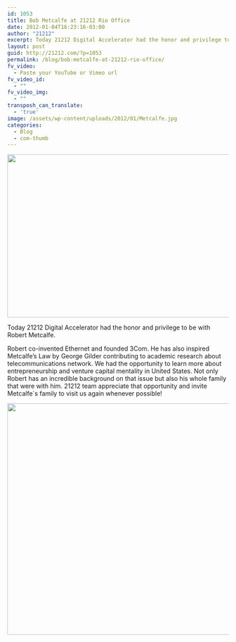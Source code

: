 ```yaml
---
id: 1053
title: Bob Metcalfe at 21212 Rio Office
date: 2012-01-04T16:23:16-03:00
author: "21212"
excerpt: Today 21212 Digital Accelerator had the honor and privilege to be with Robert Metcalfe.
layout: post
guid: http://21212.com/?p=1053
permalink: /blog/bob-metcalfe-at-21212-rio-office/
fv_video:
  - Paste your YouTube or Vimeo url
fv_video_id:
  - ""
fv_video_img:
  - ""
transposh_can_translate:
  - 'true'
image: /assets/wp-content/uploads/2012/01/Metcalfe.jpg
categories:
  - Blog
  - com-thumb
---
```

<img class="aligncenter size-full wp-image-1054" src="{{ site.url }}/assets/wp-content/uploads/2012/01/Metcalfe.jpg" alt="" width="540" height="371" srcset="{{ site.url }}/assets/wp-content/uploads/2012/01/Metcalfe.jpg 540w, {{ site.url }}/assets/wp-content/uploads/2012/01/Metcalfe-300x206.jpg 300w" sizes="(max-width: 540px) 100vw, 540px" />

Today 21212 Digital Accelerator had the honor and privilege to be with Robert Metcalfe.

<!--more ..Read more about the visit!-->

Robert co-invented Ethernet and founded 3Com. He has also inspired Metcalfe’s Law by George Gilder contributing to academic research about telecommunications network. We had the opportunity to learn more about entrepreneurship and venture capital mentality in United States. Not only Robert has an incredible background on that issue but also his whole family that were with him. 21212 team appreciate that opportunity and invite Metcalfe\`s family to visit us again whenever possible!

<img class="aligncenter size-full wp-image-1055" src="{{ site.url }}/assets/wp-content/uploads/2012/01/RobMetcalfe2.jpg" alt="" width="540" height="526" srcset="{{ site.url }}/assets/wp-content/uploads/2012/01/RobMetcalfe2.jpg 540w, {{ site.url }}/assets/wp-content/uploads/2012/01/RobMetcalfe2-300x292.jpg 300w" sizes="(max-width: 540px) 100vw, 540px" />